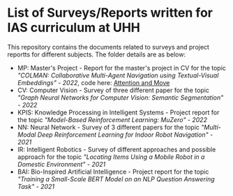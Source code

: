 # List of Surveys/Reports written for IAS curriculum at UHH
 
This repository contains the documents related to surveys and project reportts for different subjects. The folder details are as below:

- MP: Master's Project - Report for the master's project in CV for the topic *"COLMAN: Collaborative Multi-Agent Navigation using Textual-Visual Embeddings" - 2022*, code here: [Attention and Move](https://github.com/NavneetSinghArora/Attention_and_Move)
- CV: Computer Vision - Survey of three different paper for the topic *"Graph Neural Networks for Computer Vision: Semantic Segmentation" - 2022*
- KPIS: Knowledge Processing in Intelligent Systems - Project report for the topic *"Model-Based Reinforcement Learning: MuZero" - 2022*
- NN: Neural Network - Survey of 3 different papers for the topic *"Multi-Modal Deep Reinforcement Learning for Indoor Robot Navigation" - 2021*
- IR: Intelligent Robotics - Survey of different approaches and possible approach for the topic *"Locating Items Using a Mobile Robot in a Domestic Environment" - 2021*
- BAI: Bio-Inspired Artificial Intelligence - Project report for the topic *"Training a Small-Scale BERT Model on an NLP Question Answering Task" - 2021* 